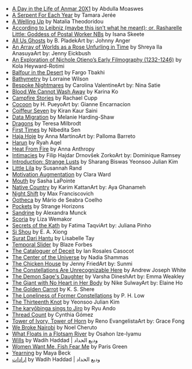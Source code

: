  - [A Day in the Life of Anmar 20X1](http://strangehorizons.com/fiction/a-day-in-the-life-of-anmar-20x1/) by Abdulla Moaswes
 - [A Serpent For Each Year](http://strangehorizons.com/fiction/a-serpent-for-each-year/) by Tamara Jerée
 - [A Welling Up](http://strangehorizons.com/fiction/a-welling-up/) by Natalia Theodoridou
 - [According to Leibniz (maybe this isn’t what he meant); or, Rasharelle Little: Goddess of Postal Worker NBs](http://strangehorizons.com/fiction/according-to-leibniz-maybe-this-isnt-what-he-meant-or-rasharelle-little-goddess-of-postal-worker-nbs/) by Isana Skeete
 - [All Us Ghosts](http://strangehorizons.com/fiction/all-us-ghosts/) by B. PladekArt by: Johnny Anger
 - [An Array of Worlds as a Rose Unfurling in Time](http://strangehorizons.com/fiction/an-array-of-worlds-as-a-rose-unfurling-in-time/) by Shreya Ila AnasuyaArt by: Jenny Eickbush
 - [An Exploration of Nichole Otieno’s Early Filmography (1232-1246)](http://strangehorizons.com/fiction/an-exploration-of-nichole-otienos-early-filmography-1232-1246/) by Kola Heyward-Rotimi
 - [Balfour in the Desert](http://strangehorizons.com/fiction/balfour-in-the-desert/) by Fargo Tbakhi
 - [Bathymetry](http://strangehorizons.com/fiction/bathymetry/) by Lorraine Wilson
 - [Bespoke Nightmares](http://strangehorizons.com/fiction/bespoke-nightmares/) by Carolina ValentineArt by: Nina Satie
 - [Blood We Cannot Wash Away](http://strangehorizons.com/fiction/blood-we-cannot-wash-away/) by Karina Ko
 - [Campfire Stories](http://strangehorizons.com/fiction/campfire-stories/) by Rachael Cupp
 - [Cocoon](http://strangehorizons.com/fiction/cocoon/) by H. PueyoArt by: Gianne Encarnacion
 - [Coiffeur Seven](http://strangehorizons.com/fiction/coiffeur-seven/) by Kiran Kaur Saini
 - [Data Migration](http://strangehorizons.com/fiction/data-migration/) by Melanie Harding-Shaw
 - [Dragons](http://strangehorizons.com/fiction/dragons/) by Teresa Milbrodt
 - [First Times](http://strangehorizons.com/fiction/first-times/) by Nibedita Sen
 - [Haja Hoje](http://strangehorizons.com/fiction/haja-hoje/) by Anna MartinoArt by: Palloma Barreto
 - [Harun](http://strangehorizons.com/fiction/harun/) by Ryah Aqel
 - [Heat From Fire](http://strangehorizons.com/fiction/heat-from-fire/) by Anna Anthropy
 - [Intimacies](http://strangehorizons.com/fiction/intimacies/) by Filip Hajdar Drnovšek ZorkoArt by: Dominique Ramsey
 - [Introduction: Strange Lusts](http://strangehorizons.com/fiction/introduction-strange-lusts/) by Sharang Biswas Yeonsoo Julian Kim
 - [Little Lila](http://strangehorizons.com/fiction/little-lila/) by Susannah Rand
 - [Motivation Augmentation](http://strangehorizons.com/fiction/motivation-augmentation/) by Clara Ward
 - [Mouth](http://strangehorizons.com/fiction/mouth/) by Sasha LaPointe
 - [Native Country](http://strangehorizons.com/fiction/native-country/) by Karim KattanArt by: Aya Ghanameh
 - [Night Shift](http://strangehorizons.com/fiction/night-shift/) by Max Franciscovich
 - [Ootheca](http://strangehorizons.com/fiction/ootheca/) by Mário de Seabra Coelho
 - [Pockets](http://strangehorizons.com/fiction/pockets/) by Strange Horizons
 - [Sandrine](http://strangehorizons.com/fiction/sandrine/) by Alexandra Munck
 - [Scoria](http://strangehorizons.com/fiction/scoria/) by Liza Wemakor
 - [Secrets of the Kath](http://strangehorizons.com/fiction/secrets-of-the-kath/) by Fatima TaqviArt by: Juliana Pinho
 - [Si Shou](http://strangehorizons.com/fiction/si-shou/) by E. A. Xiong
 - [Surat Dari Hantu](http://strangehorizons.com/fiction/surat-dari-hantu/) by Lisabelle Tay
 - [Temporal Slider](http://strangehorizons.com/fiction/temporal-slider/) by Blaze Forbes
 - [The Cataloguer of Deceit](http://strangehorizons.com/fiction/the-cataloguer-of-deceit/) by Ian Rosales Casocot
 - [The Center of the Universe](http://strangehorizons.com/fiction/the-center-of-the-universe/) by Nadia Shammas
 - [The Chicken House](http://strangehorizons.com/fiction/the-chicken-house/) by Jenny FriedArt by: Sunmi
 - [The Constellations Are Unrecognizable Here](http://strangehorizons.com/fiction/the-constellations-are-unrecognizable-here/) by Andrew Joseph White
 - [The Demon Sage's Daughter](http://strangehorizons.com/fiction/the-demon-sages-daughter/) by Varsha DineshArt by: Emma Weakley
 - [The Giant with No Heart in Her Body](http://strangehorizons.com/fiction/the-giant-with-no-heart-in-her-body/) by Nike SulwayArt by: Elaine Ho
 - [The Golden Carrot](http://strangehorizons.com/fiction/the-golden-carrot/) by K. S. Shere
 - [The Loneliness of Former Constellations](http://strangehorizons.com/fiction/the-loneliness-of-former-constellations/) by P. H. Low
 - [The Thirteenth Knot](http://strangehorizons.com/fiction/the-thirteenth-knot/) by Yeonsoo Julian Kim
 - [The karyōbinga sings to Jiro](http://strangehorizons.com/fiction/the-karyobinga-sings-to-jiro/) by Ryu Ando
 - [Thread Count](http://strangehorizons.com/fiction/thread-count/) by Cynthia Gómez
 - [Tower of Ivory, Tower of Horn](http://strangehorizons.com/fiction/tower-of-ivory-tower-of-horn/) by Reno EvangelistaArt by: Grace Fong
 - [We Broke Nairobi](http://strangehorizons.com/fiction/we-broke-nairobi/) by Noel Cheruto
 - [What Floats in a Flotsam River](http://strangehorizons.com/fiction/what-floats-in-a-flotsam-river/) by Osahon Ize-Iyamu
 - [Wills](http://strangehorizons.com/fiction/wills/) by Wadih Haddad | وديع الحداد
 - [Women Want Me, Fish Fear Me](http://strangehorizons.com/fiction/women-want-me-fish-fear-me/) by Paris Green
 - [Yearning](http://strangehorizons.com/fiction/yearning/) by Maya Beck
 - [ارادات](http://strangehorizons.com/fiction/%d8%a7%d8%b1%d8%a7%d8%af%d8%a7%d8%aa/) by Wadih Haddad | وديع الحداد
